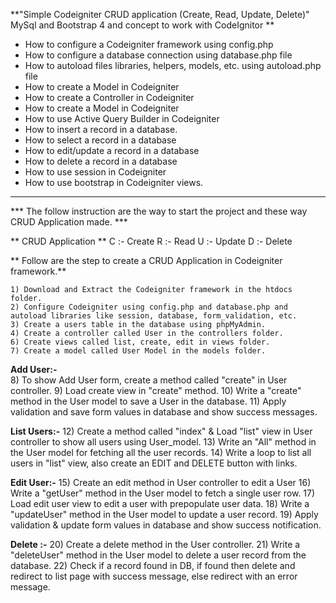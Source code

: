 **"Simple Codeigniter CRUD application (Create, Read, Update, Delete)"  MySql and Bootstrap 4 and concept to work with CodeIgnitor ** 

- How to configure a Codeigniter framework using config.php
- How to configure a database connection using database.php file
- How to autoload files libraries, helpers, models, etc. using autoload.php file
- How to create a Model in Codeigniter
- How to create a Controller in Codeigniter
- How to create a Model in Codeigniter
- How to use Active Query Builder in Codeigniter
- How to insert a record in a database.
- How to select a record in a database
- How to edit/update a record in a database
- How to delete a record in a database
- How to use session in Codeigniter
- How to use bootstrap in Codeigniter views.

---------

*** The follow instruction are the way to start the project and these way CRUD Application made. ***

** CRUD Application **
	C :- Create
	R :- Read
	U :- Update
	D :- Delete
	
** Follow are the step to create a CRUD Application in Codeigniter framework.**

	1) Download and Extract the Codeigniter framework in the htdocs folder.
	2) Configure Codeigniter using config.php and database.php and autoload libraries like session, database, form_validation, etc.
	3) Create a users table in the database using phpMyAdmin.
	4) Create a controller called User in the controllers folder. 
	6) Create views called list, create, edit in views folder.
	7) Create a model called User Model in the models folder.

**Add User:-**  
	8) To show Add User form, create a method called "create" in User controller.
	9) Load create view in "create" method.
	10) Write a "create" method in the User model to save a User in the database.
	11) Apply validation and save form values in database and show success messages.


**List Users:-**
	12) Create a method called "index" & Load "list" view in User controller to show all users using User_model.
	13) Write an "All" method in the User model for fetching all the user records.
	14) Write a loop to list all users in "list" view, also create an EDIT and DELETE button with links.


**Edit User:-**
	15) Create an edit method in User controller to edit a User
	16) Write a "getUser" method in the User model to fetch a single user row.
	17) Load edit user view to edit a user with prepopulate user data.
	18) Write a "updateUser" method in the User model to update a user record. 
	19) Apply validation & update form values in database and show success notification.


**Delete :-** 
	20) Create a delete method in the User controller.
	21) Write a "deleteUser" method in the User model to delete a user record from the database.
	22) Check if a record found in DB, if found then delete and redirect to list page with success message, else redirect with an error message.


